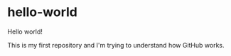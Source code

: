 # hello-world

Hello world!

This is my first repository and I'm trying to understand how GitHub works.
